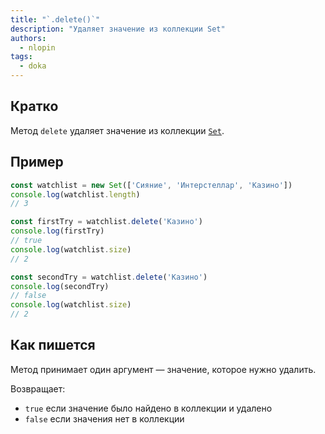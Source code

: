 ```yaml
---
title: "`.delete()`"
description: "Удаляет значение из коллекции Set"
authors:
  - nlopin
tags:
  - doka
---
```


## Кратко

Метод `delete` удаляет значение из коллекции [`Set`](/js/set).

## Пример

```js
const watchlist = new Set(['Сияние', 'Интерстеллар', 'Казино'])
console.log(watchlist.length)
// 3

const firstTry = watchlist.delete('Казино')
console.log(firstTry)
// true
console.log(watchlist.size)
// 2

const secondTry = watchlist.delete('Казино')
console.log(secondTry)
// false
console.log(watchlist.size)
// 2
```

## Как пишется

Метод принимает один аргумент — значение, которое нужно удалить.

Возвращает:

- `true` если значение было найдено в коллекции и удалено
- `false` если значения нет в коллекции
